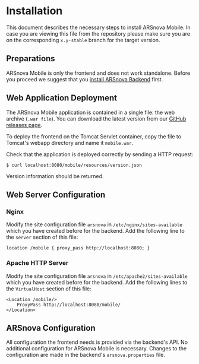 # Installation

This document describes the necessary steps to install ARSnova Mobile.
In case you are viewing this file from the repository please make sure you are on the corresponding `x.y-stable` branch for the target version.


## Preparations

ARSnova Mobile is only the frontend and does not work standalone.
Before you proceed we suggest that you
[install ARSnova Backend](https://github.com/thm-projects/arsnova-backend/blob/master/src/main/site/markdown/installation.md) first.


## Web Application Deployment

The ARSnova Mobile application is contained in a single file: the web archive (`.war file`).
You can download the latest version from our
[GitHub releases page](https://github.com/thm-projects/arsnova-mobile/releases).

To deploy the frontend on the Tomcat Servlet container, copy the file to Tomcat's webapp directory and name it `mobile.war`.

Check that the application is deployed correctly by sending a HTTP request:

	$ curl localhost:8080/mobile/resources/version.json

Version information should be returned.


## Web Server Configuration

### Nginx

Modify the site configuration file `arsnova` in `/etc/nginx/sites-available` which you have created before for the backend.
Add the following line to the `server` section of this file:

	location /mobile { proxy_pass http://localhost:8080; }


### Apache HTTP Server

Modify the site configuration file `arsnova` in `/etc/apache2/sites-available` which you have created before for the backend.
Add the following lines to the `VirtualHost` section of this file:

	<Location /mobile/>
		ProxyPass http://localhost:8080/mobile/
	</Location>


## ARSnova Configuration

All configuration the frontend needs is provided via the backend's API.
No additional configuration for ARSnova Mobile is necessary.
Changes to the configuration are made in the backend's `arsnova.properties` file.
